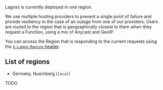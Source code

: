 Lagoss is currently deployed in one region.

We use multiple hosting providers to prevent a single point of failure and provide resiliency in the case of an outage from one of our providers. Users are routed to the region that is geographically closest to them when they request a Function, using a mix of Anycast and GeoIP.

You can access the Region that is responding to the current requests using the [`X-Lagon-Region` header](../runtime-apis.md#additional-headers).

## List of regions

- Germany, Nuernberg (`local`)

TODO